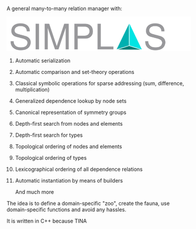 A general many-to-many relation manager with:

![](simplastetnotext.png)

1) Automatic serialization
2) Automatic comparison and set-theory operations
3) Classical symbolic operations for sparse addressing (sum, difference, multiplication)
4) Generalized dependence lookup by node sets
5) Canonical representation of symmetry groups
6) Depth-first search from nodes and elements
7) Depth-first search for types
8) Topological ordering of nodes and elements
9) Topological ordering of types
10) Lexicographical ordering of all dependence relations
11) Automatic instantiation by means of builders

    And much more

The idea is to define a domain-specific "zoo", create the fauna, use domain-specific functions and avoid any hassles.

It is written in C++ because TINA
